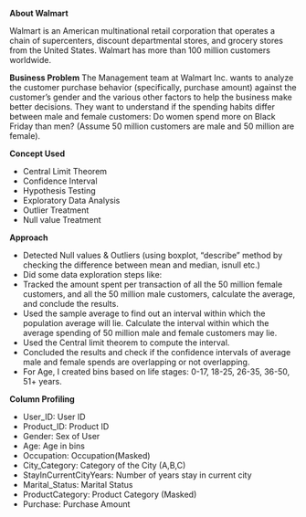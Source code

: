 **About Walmart**

Walmart is an American multinational retail corporation that operates a chain of supercenters, discount departmental stores, and grocery stores from the United States. Walmart has more than 100 million customers worldwide.


**Business Problem**
The Management team at Walmart Inc. wants to analyze the customer purchase behavior (specifically, purchase amount) against the customer’s gender and the various other factors to help the business make better decisions. They want to understand if the spending habits differ between male and female customers: Do women spend more on Black Friday than men? (Assume 50 million customers are male and 50 million are female).

**Concept Used**
- Central Limit Theorem
- Confidence Interval
- Hypothesis Testing
- Exploratory Data Analysis
- Outlier Treatment
- Null value Treatment

**Approach**
- Detected Null values & Outliers (using boxplot, “describe” method by checking the difference between mean and median, isnull etc.)
- Did some data exploration steps like:
- Tracked the amount spent per transaction of all the 50 million female customers, and all the 50 million male customers, calculate the average, and conclude the results.
- Used the sample average to find out an interval within which the population average will lie. Calculate the interval within which the average spending of 50 million male and female customers may lie.
- Used the Central limit theorem to compute the interval.
- Concluded the results and check if the confidence intervals of average male and female spends are overlapping or not overlapping. 
- For Age, I created bins based on life stages: 0-17, 18-25, 26-35, 36-50, 51+ years.


**Column Profiling**
- User_ID:	User ID
- Product_ID:	Product ID
- Gender:	Sex of User
- Age:	Age in bins
- Occupation:	Occupation(Masked)
- City_Category:	Category of the City (A,B,C)
- StayInCurrentCityYears:	Number of years stay in current city
- Marital_Status:	Marital Status
- ProductCategory:	Product Category (Masked)
- Purchase:	Purchase Amount
